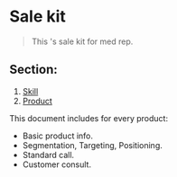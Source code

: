 # Sale kit

> This 's sale kit for med rep.

## Section:
1. [Skill](/skill/overview.md)
2. [Product](/product/)

This document includes for every product:
* Basic product info.
* Segmentation, Targeting, Positioning.
* Standard call.
* Customer consult.